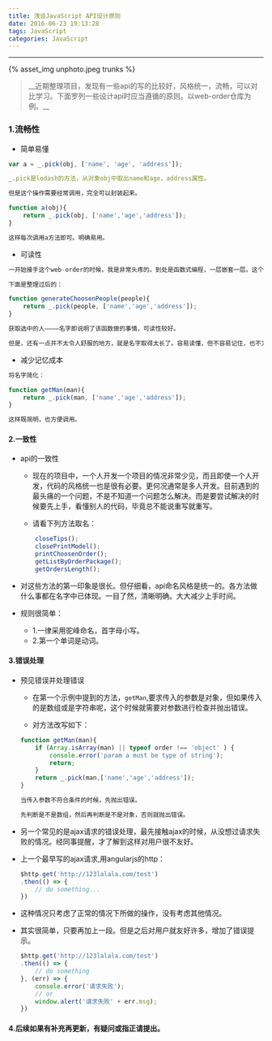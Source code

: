 ```yaml
---
title: 浅谈JavaScript API设计原则
date: 2016-06-23 19:13:28
tags: JavaScript
categories: JavaScript
---
```


<hr>

{% asset_img unphoto.jpeg trunks %}

<blockquote>
__近期整理项目，发现有一些api的写的比较好，风格统一，流畅，可以对比学习。下面罗列一些设计api时应当遵循的原则。以web-order仓库为例。__

</blockquote>

<!--more-->

###	1.流畅性

*	简单易懂

```javascript
var a = _.pick(obj, ['name', 'age', 'address']);

_.pick是lodash的方法，从对象obj中取出name和age，address属性。

但是这个操作需要经常调用，完全可以封装起来。

function a(obj){
	return _.pick(obj, ['name','age','address']);
}

这样每次调用a方法即可。明确易用。
```


*	可读性

```javascript
一开始接手这个web-order的时候，我是非常头疼的。到处是函数式编程，一层嵌套一层。这个时候如果没有交接，代码对新接触的人来说是非常痛苦的，所以有必要增强方法的可读性。

下面是整理过后的：

function generateChoosenPeople(people){
	return _.pick(people, ['name','age','address']);
}

获取选中的人————名字即说明了该函数做的事情，可读性较好。

但是，还有一点并不太令人舒服的地方，就是名字取得太长了。容易读懂，但不容易记住，也不方便使用。所以就需要下一点。
```

*	减少记忆成本

```javascript
将名字简化：

function getMan(man){
	return _.pick(man, ['name','age','address']);
}

这样既简明，也方便调用。
```

#### 2.一致性

*	api的一致性
	*	现在的项目中，一个人开发一个项目的情况非常少见，而且即使一个人开发，代码的风格统一也是很有必要。更何况通常是多人开发。目前遇到的最头痛的一个问题，不是不知道一个问题怎么解决。而是要尝试解决的时候要先上手，看懂别人的代码，毕竟总不能说重写就重写。

	* 请看下列方法取名：

	```javascript
		closeTips();
		closePrintModel();
		printChoosenOrder();
		getListByOrderPackage();
		getOrdersLength();
	```

*	对这些方法的第一印象是很长。但仔细看，api命名风格是统一的。各方法做什么事都在名字中已体现。一目了然，清晰明确。大大减少上手时间。

* 规则很简单：
	* 1.一律采用驼峰命名，首字母小写。
	* 2.第一个单词是动词。

#### 3.错误处理

*	预见错误并处理错误
	* 在第一个示例中提到的方法，`getMan`,要求传入的参数是对象，但如果传入的是数组或是字符串呢，这个时候就需要对参数进行检查并抛出错误。

	* 对方法改写如下：

	```javascript
	function getMan(man){
		if (Array.isArray(man) || typeof order !== 'object' ) {
			console.error('param a must be type of string');
			return;
		}
		return _.pick(man,['name','age','address']);
	}

	当传入参数不符合条件的时候，先抛出错误。

	先判断是不是数组，然后再判断是不是对象，否则就抛出错误。
	```
*	另一个常见的是ajax请求的错误处理，最先接触ajax的时候，从没想过请求失败的情况。经同事提醒，才了解到这样对用户很不友好。
* 	上一个最早写的ajax请求,用angularjs的http：

	```javascript
	$http.get('http://123lalala.com/test')
	.then(() => {
		// do something...
	})
	```

*	这种情况只考虑了正常的情况下所做的操作，没有考虑其他情况。
*	其实很简单，只要再加上一段。但是之后对用户就友好许多，增加了错误提示。


	```javascript
	$http.get('http://123lalala.com/test')
	.then(() => {
		// do something
	}, (err) => {
		console.error('请求失败');
		// or
		window.alert('请求失败' + err.msg);
	})
	```

#### 4.后续如果有补充再更新，有疑问或指正请提出。
